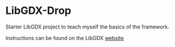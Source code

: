 # LibGDX-Drop
Starter LibGDX project to teach myself the basics of the framework.

Instructions can be found on the LibGDX [website](https://libgdx.com/dev/simple-game-extended/)
